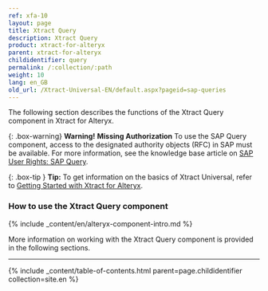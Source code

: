 ```yaml
---
ref: xfa-10
layout: page
title: Xtract Query
description: Xtract Query
product: xtract-for-alteryx
parent: xtract-for-alteryx
childidentifier: query
permalink: /:collection/:path
weight: 10
lang: en_GB
old_url: /Xtract-Universal-EN/default.aspx?pageid=sap-queries
---
```


The following section describes the functions of the Xtract Query component in Xtract for Alteryx. <br>

{: .box-warning}
**Warning!** **Missing Authorization**
To use the SAP Query component, access to the designated authority objects (RFC) in SAP must be available.
For more information, see the knowledge base article on [SAP User Rights: SAP Query](https://kb.theobald-software.com/sap/authority-objects-sap-user-rights#sap-query).

{: .box-tip }
**Tip:** To get information on the basics of Xtract Universal, refer to [Getting Started with Xtract for Alteryx](./getting-started). <br>

### How to use the Xtract Query component
{% include _content/en/alteryx-component-intro.md %}

More information on working with the Xtract Query component is provided in the following sections.

--- 

{% include _content/table-of-contents.html parent=page.childidentifier collection=site.en %}